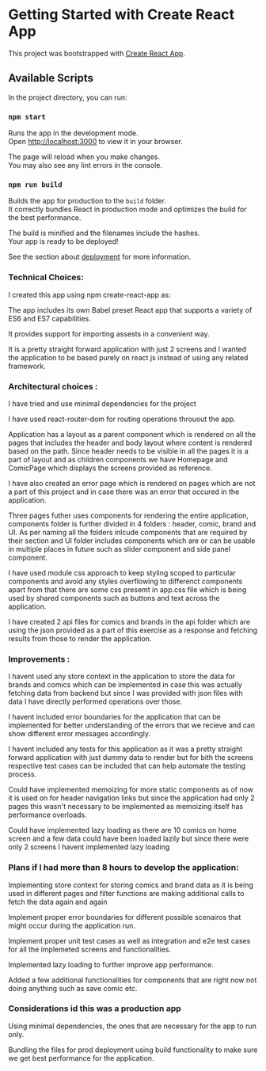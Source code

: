 # Getting Started with Create React App

This project was bootstrapped with [Create React App](https://github.com/facebook/create-react-app).

## Available Scripts

In the project directory, you can run:

### `npm start`

Runs the app in the development mode.\
Open [http://localhost:3000](http://localhost:3000) to view it in your browser.

The page will reload when you make changes.\
You may also see any lint errors in the console.

### `npm run build`

Builds the app for production to the `build` folder.\
It correctly bundles React in production mode and optimizes the build for the best performance.

The build is minified and the filenames include the hashes.\
Your app is ready to be deployed!

See the section about [deployment](https://facebook.github.io/create-react-app/docs/deployment) for more information.

### Technical Choices:

I created this app using npm create-react-app as:

The app includes its own Babel preset React app that supports a variety of ES6 and ES7 capabilities.

It provides support for importing assests in a convenient way.

It is a pretty straight forward application with just 2 screens and I wanted the application to be based purely on react js instead of using any related framework.

### Architectural choices :

I have tried and use minimal dependencies for the project

I have used react-router-dom for routing operations throuout the app.

Application has a layout as a parent component which is rendered on all the pages that includes the header and body layout where content is rendered based on the path. Since header needs to be visible in all the pages it is a part of layout and as children components we have Homepage and ComicPage which displays the screens provided as reference.

I have also created an error page which is rendered on pages which are not a part of this project and in case there was an error that occured in the application.

Three pages futher uses components for rendering the entire application, components folder is further divided in 4 folders : header, comic, brand and UI. As per naming all the folders inlcude components that are required by their section and UI folder includes components which are or can be usable in multiple places in future such as slider component and side panel component.

I have used module css approach to keep styling scoped to particular components and avoid any styles overflowing to differenct components apart from that there are some css presemt in app.css file which is being used by shared components such as buttons and text across the application.

I have created 2 api files for comics and brands in the api folder which are using the json provided as a part of this exercise as a response and fetching results from those to render the application.

### Improvements :

I havent used any store context in the application to store the data for brands and comics which can be implemented in case this was actually fetching data from backend but since I was provided with json files with data I have directly performed operations over those.

I havent included error boundaries for the application that can be implemented for better understanding of the errors that we recieve and can show different error messages accordingly.

I havent included any tests for this application as it was a pretty straight forward application with just dummy data to render but for bith the screens respective test cases can be included that can help automate the testing process.

Could have implemented memoizing for more static components as of now it is used on for header navigation links but since the application had only 2 pages this wasn't necessary to be implemented as memoizing itself has performance overloads.

Could have implemented lazy loading as there are 10 comics on home screen and a few data could have been loaded lazily but since there were only 2 screens I havent implemented lazy loading

### Plans if I had more than 8 hours to develop the application:

Implementing store context for storing comics and brand data as it is being used in different pages and filter functions are making additional calls to fetch the data again and again

Implement proper error boundaries for different possible scenairos that might occur during the application run.

Implement proper unit test cases as well as integration and e2e test cases for all the implemeted screens and functionalities.

Implemented lazy loading to further improve app performance.

Added a few additional functionalities for components that are right now not doing anything such as save comic etc.

### Considerations id this was a production app

Using minimal dependencies, the ones that are necessary for the app to run only.

Bundling the files for prod deployment using build functionality to make sure we get best performance for the application.
